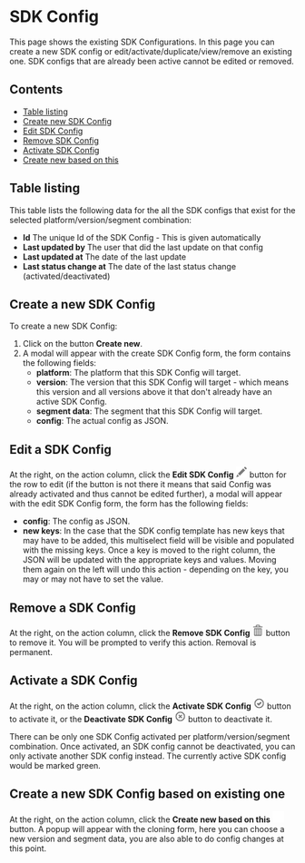 # SDK Config

This page shows the existing SDK Configurations. In this page you can create a new SDK config or
edit/activate/duplicate/view/remove an existing one. SDK configs that are already been active cannot be edited or
removed.

## Contents

- [Table listing](#table-listing)
- [Create new SDK Config](#create-new-sdk-config)
- [Edit SDK Config](#edit-sdk-config)
- [Remove SDK Config](#remove-sdk-config)
- [Activate SDK Config](#activate-sdk-config)
- [Create new based on this](#create-new-based-on-this)

## Table listing

This table lists the following data for the all the SDK configs that exist for the selected platform/version/segment
combination:

- **Id** The unique Id of the SDK Config - This is given automatically
- **Last updated by** The user that did the last update on that config
- **Last updated at** The date of the last update
- **Last status change at** The date of the last status change (activated/deactivated)

## Create a new SDK Config

To create a new SDK Config:

1. Click on the button **Create new**.
2. A modal will appear with the create SDK Config form, the form contains the following fields:
    - **platform**: The platform that this SDK Config will target.
    - **version**: The version that this SDK Config will target - which means this version and all versions above it that
      don't already have an active SDK Config.
    - **segment data**: The segment that this SDK Config will target.
    - **config**: The actual config as JSON.

## Edit a SDK Config

At the right, on the action column, click the **Edit SDK
Config** ![pencil](https://github.com/azerion/gamedock-sdk/raw/master/docs/console/_images/pencil.png) button for the
row to edit (if the button is not there it means that said Config was already activated and thus cannot be edited
further), a modal will appear with the edit SDK Config form, the form has the following fields:

- **config**: The config as JSON.
- **new keys**: In the case that the SDK config template has new keys that may have to be added, this multiselect field
  will be visible and populated with the missing keys. Once a key is moved to the right column, the JSON will be updated
  with the appropriate keys and values. Moving them again on the left will undo this action - depending on the key, you
  may or may not have to set the value.

## Remove a SDK Config

At the right, on the action column, click the **Remove SDK
Config** ![trash](https://github.com/azerion/gamedock-sdk/blob/master/docs/console/_images/trash.png) button to remove
it. You will be prompted to verify this action. Removal is permanent.

## Activate a SDK Config

At the right, on the action column, click the **Activate SDK
Config** ![trash](https://github.com/azerion/gamedock-sdk/blob/master/docs/console/_images/ok-circle.png) button to
activate it, or the **Deactivate SDK
Config** ![trash](https://github.com/azerion/gamedock-sdk/blob/master/docs/console/_images/remove-circle.png)
button to deactivate it.

There can be only one SDK Config activated per platform/version/segment combination. Once activated, an SDK config
cannot be deactivated, you can only activate another SDK config instead. The currently active SDK config would be marked
green.

## Create a new SDK Config based on existing one

At the right, on the action column, click the **Create new based on
this** ![trash](https://github.com/azerion/gamedock-sdk/blob/master/docs/console/_images/duplicate.png) button. A popup
will appear with the cloning form, here you can choose a new version and segment data, you are also able to do config
changes at this point. 
